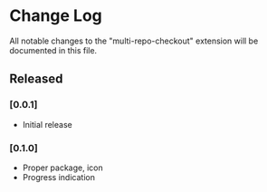 # Change Log

All notable changes to the "multi-repo-checkout" extension will be documented in this file.

## Released

### [0.0.1]
- Initial release

### [0.1.0]
- Proper package, icon
- Progress indication

